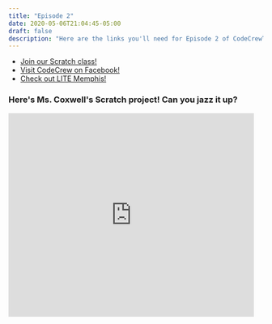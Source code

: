 ```yaml
---
title: "Episode 2"
date: 2020-05-06T21:04:45-05:00
draft: false
description: "Here are the links you'll need for Episode 2 of CodeCrewTV!"
---
```


- [Join our Scratch class!](http://scratch.mit.edu/signup/kkh9venfj)
- [Visit CodeCrew on Facebook!](https://www.facebook.com/codecreworg/)
- [Check out LITE Memphis!](https://litememphis.org/)

### Here's Ms. Coxwell's Scratch project! Can you jazz it up?

<iframe src="https://scratch.mit.edu/projects/392620839/embed" allowtransparency="true" width="485" height="402" frameborder="0" scrolling="no" allowfullscreen></iframe>